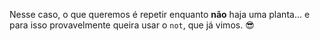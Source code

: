 Nesse caso, o que queremos é repetir enquanto **não** haja uma planta... e para isso provavelmente queira usar o `not`, que já vimos. :sunglasses:
